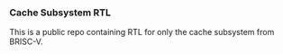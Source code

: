 ### Cache Subsystem RTL

This is a public repo containing RTL for only the cache subsystem from BRISC-V.

